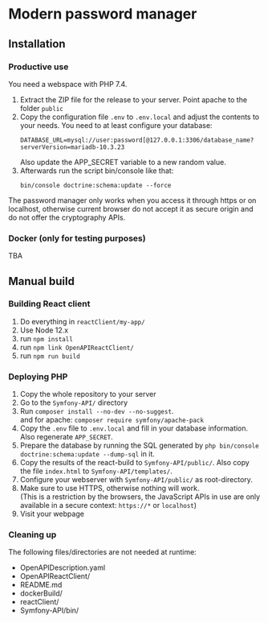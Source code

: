 # Modern password manager

## Installation

### Productive use

You need a webspace with PHP 7.4.

 1. Extract the ZIP file for the release to your server. Point apache to the folder `public`
 2. Copy the configuration file `.env` to `.env.local` and adjust the contents to your needs.
    You need to at least configure your database:
    ```
    DATABASE_URL=mysql://user:password[@127.0.0.1:3306/database_name?serverVersion=mariadb-10.3.23
    ```
    Also update the APP_SECRET variable to a new random value.
 3. Afterwards run the script bin/console like that:
    ```
    bin/console doctrine:schema:update --force
    ```
    
The password manager only works when you access it through https or on localhost, otherwise current browser do not accept it as secure origin and do not offer the cryptography APIs.

### Docker (only for testing purposes)

TBA

## Manual build

### Building React client

 1. Do everything in `reactClient/my-app/`
 2. Use Node 12.x
 3. run `npm install`
 4. run `npm link OpenAPIReactClient/`
 5. run `npm run build`

### Deploying PHP

 1. Copy the whole repository to your server
 2. Go to the `Symfony-API/` directory
 2. Run `composer install --no-dev --no-suggest`.  
    and for apache: `composer require symfony/apache-pack`
 3. Copy the `.env` file to `.env.local` and fill in your database information. Also regenerate `APP_SECRET`.
 4. Prepare the database by running the SQL generated by `php bin/console doctrine:schema:update --dump-sql` in it.
 5. Copy the results of the react-build to `Symfony-API/public/`. Also copy the file `index.html` to `Symfony-API/templates/`.
 6. Configure your webserver with `Symfony-API/public/` as root-directory.
 7. Make sure to use HTTPS, otherwise nothing will work.  
    (This is a restriction by the browsers, the JavaScript APIs in use are only available in a secure context: `https://*` or `localhost`)
 8. Visit your webpage

### Cleaning up

The following files/directories are not needed at runtime:

 - OpenAPIDescription.yaml
 - OpenAPIReactClient/
 - README.md
 - dockerBuild/
 - reactClient/
 - Symfony-API/bin/
